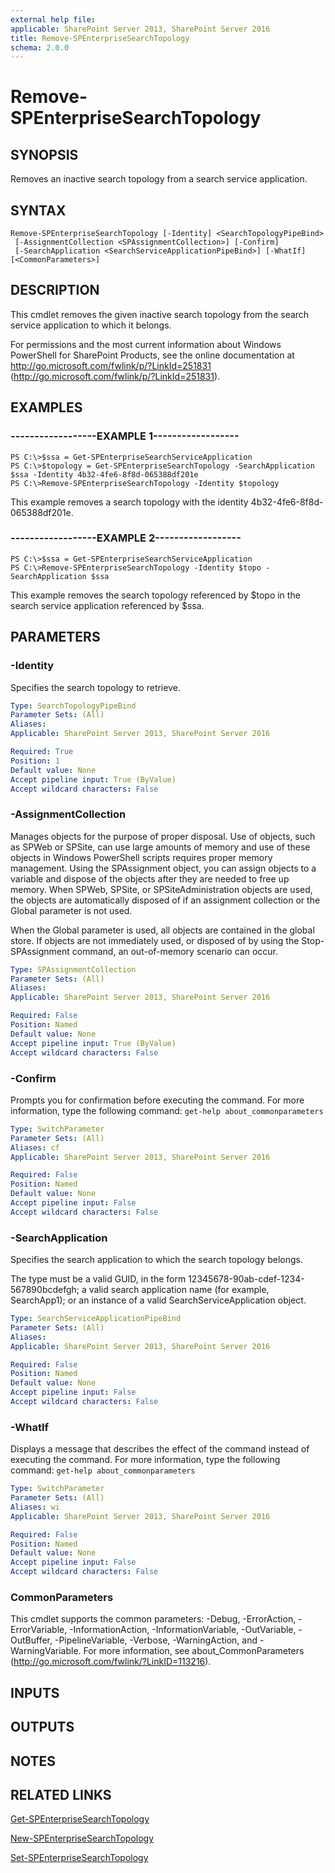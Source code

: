 ```yaml
---
external help file: 
applicable: SharePoint Server 2013, SharePoint Server 2016
title: Remove-SPEnterpriseSearchTopology
schema: 2.0.0
---
```


# Remove-SPEnterpriseSearchTopology

## SYNOPSIS
Removes an inactive search topology from a search service application.


## SYNTAX

```
Remove-SPEnterpriseSearchTopology [-Identity] <SearchTopologyPipeBind>
 [-AssignmentCollection <SPAssignmentCollection>] [-Confirm]
 [-SearchApplication <SearchServiceApplicationPipeBind>] [-WhatIf] [<CommonParameters>]
```

## DESCRIPTION
This cmdlet removes the given inactive search topology from the search service application to which it belongs.

For permissions and the most current information about Windows PowerShell for SharePoint Products, see the online documentation at http://go.microsoft.com/fwlink/p/?LinkId=251831 (http://go.microsoft.com/fwlink/p/?LinkId=251831).


## EXAMPLES

### ------------------EXAMPLE 1------------------
```
PS C:\>$ssa = Get-SPEnterpriseSearchServiceApplication
PS C:\>$topology = Get-SPEnterpriseSearchTopology -SearchApplication $ssa -Identity 4b32-4fe6-8f8d-065388df201e
PS C:\>Remove-SPEnterpriseSearchTopology -Identity $topology
```

This example removes a search topology with the identity 4b32-4fe6-8f8d-065388df201e.


### ------------------EXAMPLE 2------------------
```
PS C:\>$ssa = Get-SPEnterpriseSearchServiceApplication
PS C:\>Remove-SPEnterpriseSearchTopology -Identity $topo -SearchApplication $ssa
```

This example removes the search topology referenced by $topo in the search service application referenced by $ssa.


## PARAMETERS

### -Identity
Specifies the search topology to retrieve.

```yaml
Type: SearchTopologyPipeBind
Parameter Sets: (All)
Aliases: 
Applicable: SharePoint Server 2013, SharePoint Server 2016

Required: True
Position: 1
Default value: None
Accept pipeline input: True (ByValue)
Accept wildcard characters: False
```

### -AssignmentCollection
Manages objects for the purpose of proper disposal. Use of objects, such as SPWeb or SPSite, can use large amounts of memory and use of these objects in Windows PowerShell scripts requires proper memory management. Using the SPAssignment object, you can assign objects to a variable and dispose of the objects after they are needed to free up memory. When SPWeb, SPSite, or SPSiteAdministration objects are used, the objects are automatically disposed of if an assignment collection or the Global parameter is not used.

When the Global parameter is used, all objects are contained in the global store. If objects are not immediately used, or disposed of by using the Stop-SPAssignment command, an out-of-memory scenario can occur.

```yaml
Type: SPAssignmentCollection
Parameter Sets: (All)
Aliases: 
Applicable: SharePoint Server 2013, SharePoint Server 2016

Required: False
Position: Named
Default value: None
Accept pipeline input: True (ByValue)
Accept wildcard characters: False
```

### -Confirm
Prompts you for confirmation before executing the command.
For more information, type the following command: `get-help about_commonparameters`

```yaml
Type: SwitchParameter
Parameter Sets: (All)
Aliases: cf
Applicable: SharePoint Server 2013, SharePoint Server 2016

Required: False
Position: Named
Default value: None
Accept pipeline input: False
Accept wildcard characters: False
```

### -SearchApplication
Specifies the search application to which the search topology belongs.

The type must be a valid GUID, in the form 12345678-90ab-cdef-1234-567890bcdefgh; a valid search application name (for example, SearchApp1); or an instance of a valid SearchServiceApplication object.

```yaml
Type: SearchServiceApplicationPipeBind
Parameter Sets: (All)
Aliases: 
Applicable: SharePoint Server 2013, SharePoint Server 2016

Required: False
Position: Named
Default value: None
Accept pipeline input: False
Accept wildcard characters: False
```

### -WhatIf
Displays a message that describes the effect of the command instead of executing the command.
For more information, type the following command: `get-help about_commonparameters`

```yaml
Type: SwitchParameter
Parameter Sets: (All)
Aliases: wi
Applicable: SharePoint Server 2013, SharePoint Server 2016

Required: False
Position: Named
Default value: None
Accept pipeline input: False
Accept wildcard characters: False
```

### CommonParameters
This cmdlet supports the common parameters: -Debug, -ErrorAction, -ErrorVariable, -InformationAction, -InformationVariable, -OutVariable, -OutBuffer, -PipelineVariable, -Verbose, -WarningAction, and -WarningVariable. For more information, see about_CommonParameters (http://go.microsoft.com/fwlink/?LinkID=113216).

## INPUTS

## OUTPUTS

## NOTES

## RELATED LINKS

[Get-SPEnterpriseSearchTopology](Get-SPEnterpriseSearchTopology.md)

[New-SPEnterpriseSearchTopology](New-SPEnterpriseSearchTopology.md)

[Set-SPEnterpriseSearchTopology](Set-SPEnterpriseSearchTopology.md)
